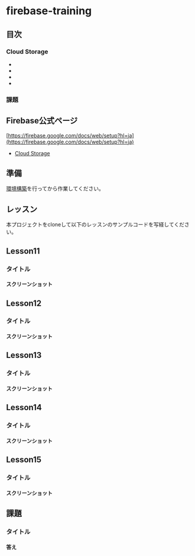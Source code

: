 # firebase-training

## 目次
### Cloud Storage
- [](#Lesson11)
- [](#Lesson12)
- [](#Lesson13)
- [](#Lesson14)


### 課題

## Firebase公式ページ
[https://firebase.google.com/docs/web/setup?hl=ja](https://firebase.google.com/docs/web/setup?hl=ja)

- [Cloud Storage](https://firebase.google.com/docs/storage/?hl=ja)

## 準備
[環境構築](./README_1.md)を行ってから作業してください。

## レッスン
本プロジェクトをcloneして以下のレッスンのサンプルコードを写経してください。

## Lesson11
### タイトル
#### スクリーンショット

## Lesson12
### タイトル
#### スクリーンショット

## Lesson13
### タイトル
#### スクリーンショット

## Lesson14
### タイトル
#### スクリーンショット


## Lesson15
### タイトル
#### スクリーンショット



## 課題
### タイトル
#### 答え

